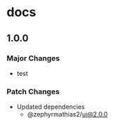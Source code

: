 # docs

## 1.0.0

### Major Changes

- test

### Patch Changes

- Updated dependencies
  - @zephyrmathias2/ui@2.0.0
